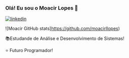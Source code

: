 ### Olá! Eu sou o Moacir Lopes 👋

[![linkedin](https://img.shields.io/badge/LinkedIn-0077B5?style=for-the-badge&logo=linkedin&logoColor=white)](https://www.linkedin.com/in/moacir-lopes-junior-59b67821b/)

![Moacir GitHub stats]https://github.com/moacirllopes)

  📚Estudande de Análise e Desenvolvimento de Sistemas!
  
  ⭐ Futuro Programador!

